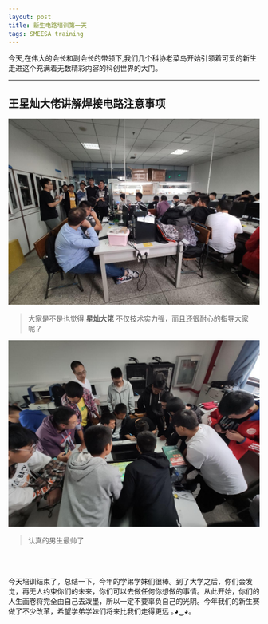 ```yaml
---
layout: post
title: 新生电路培训第一天
tags: SMEESA training
---
```


今天,在伟大的会长和副会长的带领下,我们几个科协老菜鸟开始引领着可爱的新生走进这个充满着无数精彩内容的科创世界的大门。

---
## 王星灿大佬讲解焊接电路注意事项

![WXCteaching](/asset/images/2019-09/First-PCB-training/xingcanWangTeaching.jpg)
> 大家是不是也觉得 **星灿大佬** 不仅技术实力强，而且还很耐心的指导大家呢？

![Focus](/asset/images/2019-09/First-PCB-training/Focus.jpg)
> 认真的男生最帅了

<br><br>

今天培训结束了，总结一下，今年的学弟学妹们很棒。到了大学之后，你们会发觉，再无人约束你们的未来，你们可以去做任何你想做的事情。从此开始，你们的人生画卷将完全由自己去泼墨，所以一定不要辜负自己的光阴。今年我们的新生赛做了不少改革，希望学弟学妹们将来比我们走得更远 ｡◕‿◕｡ 


